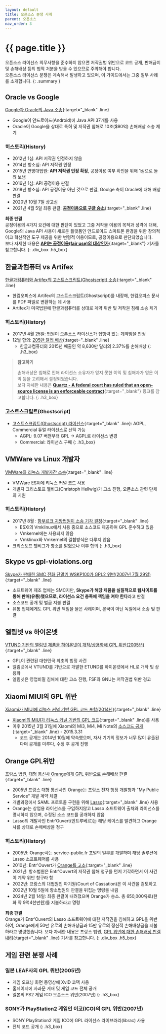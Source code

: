 ```yaml
---
layout: default
title: 오픈소스 분쟁 사례
parent: 오픈소스
nav_order: 3
---
```

# {{ page.title }}
오픈소스 라이선스 의무사항을 준수하지 않으면 저작권법 위반으로 코드 공개, 판매금지 및 손해배상 등의 법적 처분을 받을 수 있으므로 주의해야 합니다.<br>
오픈소스 라이선스 분쟁은 계속해서 발생하고 있으며, 이 가이드에서는 그중 일부 사례를 소개합니다.
{: .summary }

## Oracle vs Google
[Google과 Oracle의 Java 소송](http://www.zdnet.co.kr/news/news_view.asp?artice_id=20180328163651&lo=zv40){:target="_blank" .line}
- Google이 안드로이드(Android)에 Java API 37개를 사용
- Oracle이 Google을 상대로 특허 및 저작권 침해로 10조($90억) 손해배상 소송 제기

### 히스토리(History)
  - 2012년 1심: API 저작권 인정하지 않음
  - 2014년 항소심: API 저작권 인정
  - 2015년 연방대법원: **API 저작권 인정 확정**, 공정이용 여부 확인을 위해 1심으로 돌려 보냄
  - 2016년 1심: API 공정이용 판결
  - 2018년 항소심: API 공정이용 아닌 것으로 판결, Goolge 측이 Oracle에 대해 배상 판결
  - 2020년 10월 7일 상고심
  - 2021년 4월 5일 최종 판결: [**공정이용으로 구글 승소**](https://m.yna.co.kr/view/AKR20210405154751071?section=international/all){:target="_blank" .line}

**최종 판결**<br>
공정이용의 4가지 요건에 대한 판단이 있었고 그중 저작물 이용의 목적과 성격에 대해, Google의 Java API 사용이 새로운 플랫폼인 안드로이드 스마트폰 환경을 위한 창의적이고 혁신적인 도구 제공을 위한 변형적 이용이므로, 공정이용으로 판단되었습니다.<br>
보다 자세한 내용은 [**API는 공정이용(fair use)의 대상인가**](https://m.lawtimes.co.kr/Content/Article?serial=169564){:target="_blank"} 기사를 참고합니다.
{: .div_box .h5_box}

## 한글과컴퓨터 vs Artifex
[한글과컴퓨터와 Artifex의 고스트스크립트(Ghostscript) 소송](http://www.ddaily.co.kr/news/article.html?no=156012){:target="_blank" .line}

- 한컴오피스에 Artifex의 고스트스크립트(Ghostscript)를 내장해, 한컴오피스 문서를 PDF 파일로 변환하는 데 사용
- Artifex가 미국법원에 한글과컴퓨터를 상대로 계약 위반 및 저작권 침해 소송 제기

### 히스토리(History)
- 2017년 4월 25일: 법원이 오픈소스 라이선스가 집행력 있는 계약임을 인정
- 12월 합의: [205만 달러 배상](http://www.sisaweek.com/news/articleView.html?idxno=109614){:target="_blank" .line} 
  - 한글과컴퓨터의 2015년 매출인 약 8,630만 달러의 2.37%를 손해배상
{: .h3_box}

>  **참고하기**
>
>  손해배상은 침해로 인해 라이선스 소유자가 얻지 못한 이익 및 침해자가 얻은 이익 등을 고려해서 결정되었습니다.  
>  보다 자세한 내용은 [**Quartz - A federal court has ruled that an open-source license is an enforceable contract**](https://qz.com/981029/a-federal-court-has-ruled-that-an-open-source-license-is-an-enforceable-contract){:target="_blank"} 링크를 참고합니다.
{: .h3_box}

### 고스트스크립트(Ghostscript)
- [고스트스크립트(Ghostscript) 라이선스](https://www.ghostscript.com/licensing/){:target="_blank" .line}: AGPL, Commercial 듀얼 라이선스로 선택 가능
  - AGPL: 9.07 버전부터 GPL → AGPL로 라이선스 변경
  - Commercial: 라이선스 구매
{: .h3_box}

## VMWare vs Linux 개발자
[VMWare와 리눅스 개발자간 소송](http://www.oss.kr/oss_news/609022){:target="_blank" .line}
- VMWare ESXi에 리눅스 커널 코드 사용
- 개발자 크리스토프 헬비그(Christoph Hellwig)가 고소 진행, 오픈소스 관련 단체의 지원

### 히스토리(History)
- 2017년 8월 : [함부르크 지방법원이 소송 기각 결정](https://opensource.com/law/16/8/gpl-enforcement-action-hellwig-v-vmware){:target="_blank" .line}
  - ESXi의 Vmklinux에서 사용 중으로 소스코드 제공하여 GPL 준수하고 있음
  - Vmkernel에는 사용되지 않음
  - Vmklinux와 Vmkernel의 결합방식은 다루지 않음
- 크리스토프 헬비그가 항소를 밝혔으나 이후 합의
{: .h3_box}

## Skype vs gpl-violations.org
[Skype가 판매한 SMC 전화 단말기 WSKP100가 GPL2 위반(2007년 7월 29일)](http://www.zdnet.co.kr/news/news_view.asp?artice_id=00000039159822&type=det&re=){:target="_blank" .line}
- 소프트웨어 제조 업체는 SMC지만, **Skype가 해당 제품을 실질적으로 웹사이트를 통해 판매(유통)했으므로, 라이선스 요건 충족에 책임을 져야 한다**라고 판결
- 소스코드 공개 및 벌금 지불 판결
- 유통 업체에게도 GPL 위반 책임을 물은 사례이며, 본국이 아닌 독일에서 소송 및 판결


## 엘림넷 vs 하이온넷
[VTUND 기반의 엘림넷 제품을 하이온넷이 개작/상용화해 GPL 위반(2005년)](https://olis.or.kr/library/maindataDetail.do?bbsId=120&bbsNum=546){:target="_blank" .line}
- GPL이 관련된 대한민국 최초의 법정 사건
- 엘림넷에서 VTUND를 기반으로 개발한 ETUND를 하이온넷에서 HL로 개작 및 상용화
- 엘림넷은 영업비밀 침해에 대한 고소 진행, FSF와 GNU는 저작권법 위반 경고

## Xiaomi MIUI의 GPL 위반
[Xiaomi가 MIUI에 리눅스 커널 기반 GPL 코드 포함(2014년)](http://www.hitech.co.kr/main/bbsview.php?gMenu=101&num=783){:target="_blank" .line}

- [Xiaomi의 MIUI가 리눅스 커널 기반의 GPL 코드](http://www.hitech.co.kr/main/bbsview.php?gMenu=101&num=783){:target="_blank" .line}를 사용
- 이후 2015년 3월 31일에 Xiaomi의 Mi3, Mi4, Mi Note의 [소스코드 공개](http://www.oss.kr/oss_news/616161){:target="_blank" .line} - 2015.3.31
  - 코드 공개는 2014년 10월에 약속했으며, 자사 기기의 정보가 너무 많이 유출된다며 공개를 미루다, 수정 후 공개 진행


## Orange GPL위반
[프랑스 법원, 대형 통신사 Orange에게 GPL 위반으로 손해배상 판결](https://heathermeeker.com/2024/02/17/french-court-issues-damages-award-for-violation-of-gpl/){:target="_blank" .line}
- 2005년 프랑스 대형 통신사인 Orange는 프랑스 전자 행정 개발청과 "My Public Service" 개발 계약 체결
- 개발과정에서 SAML 프로토콜 구현을 위해 [Lasso](https://lasso.entrouvert.org/){:target="_blank" .line} 사용
- Orange는 상업용 라이선스를 구입하지않고 Lasso 소프트웨어 출처와 라이선스를 명시하지 않으며, 수정된 소스 코드를 공개하지 않음
- Lasso의 개발사인 Entr’Ouvert(엔트루베르)는 해당 케이스를 발견하고 Orange 사를 상대로 손해배상을 청구

### 히스토리(History)
- 2005년: Orange사는 service-public.fr 포털의 일부를 개발하며 해당 솔루션에 Lasso 소프트웨어를 사용
- 2010년: Entr'Ouvert가 [Orange를 고소](https://www.entrouvert.com/actualites/2019/entrouvert-versus-orange/){:target="_blank" .line}
- 2021년: 항소법원은 Entr'Ouvert의 저작권 침해 청구를 먼저 기각하면서 이 사건이 계약 위반 청구라 함
- 2022년: 프랑스의 대법원인 파기원(Court of Cassation)은 이 사건을 검토하고 2022년 10월 5일에 항소법원의 판결을 뒤집는 명령을 내림
- 2024년 2월 14일: 최종 판결이 내려졌으며 Orange가 승소. 총 650,000유로(한화 약 9억4천만원)를 지불하라고 명령


**최종 판결**<br>
Orange가 Entr'Ouvert의 Lasso 소프트웨어에 대한 저작권을 침해하고 GPL을 위반하여, Orange에게 50만 유로의 손해배상금과 15만 유로의 정신적 손해배상금을 지불하라고 명령했습니다.
보다 자세한 내용은 프랑스 법원, [GPL 위반에 대한 손해배상 판결 내려](https://heathermeeker.com/2024/02/17/french-court-issues-damages-award-for-violation-of-gpl/){:target="_blank" .line} 기사를 참고합니다.
{: .div_box .h5_box}

## 게임 관련 분쟁 사례

### 일본 LEAF사의 GPL 위반(2005년)
- 게임 오프닝 화면 동영상에 XviD 코덱 사용
- 홈페이지에 사과문 게재 및 게임 코드 전체 공개
- 일본의 PS2 게임 ICO 오픈소스 위반(2007년)
{: .h3_box}

### SONY가 PlayStation2 게임인 이코(ICO)의 GPL 위반(2007년)
- SONY PlayStation2 게임 ICO에 GPL 라이선스 라이브러리(librac) 사용
- 전체 코드 공개
{: .h3_box}
